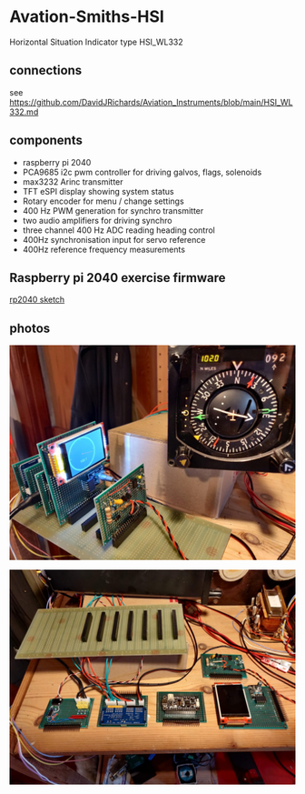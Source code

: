 # Avation-Smiths-HSI
Horizontal Situation Indicator type HSI_WL332

## connections

see https://github.com/DavidJRichards/Aviation_Instruments/blob/main/HSI_WL332.md

## components

 * raspberry pi 2040
 * PCA9685 i2c pwm controller for driving galvos, flags, solenoids
 * max3232 Arinc transmitter
 * TFT eSPI display showing system status
 * Rotary encoder for menu / change settings
 * 400 Hz PWM generation for synchro transmitter
 * two audio amplifiers for driving synchro
 * three channel 400 Hz ADC reading heading control
 * 400Hz synchronisation input for servo reference
 * 400Hz reference frequency measurements

## Raspberry pi 2040 exercise firmware

[rp2040 sketch](./software/HSI-exerciser)

## photos

![overview](./images/exerciser-overview.jpg)

![boards](./images/daviation-integrants-boards.jpg)

